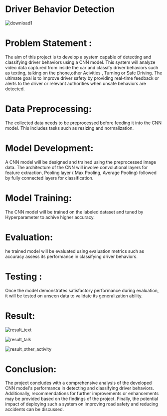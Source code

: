# Driver Behavior Detection
![download1](https://github.com/VIJAY84SH/Driver-Behavior-Detection/assets/95535340/db5222d7-fa46-4c7c-bb3f-7797e12b22c3)

# Problem Statement :
The aim of this project is to develop a system capable of detecting and classifying driver behaviors using a CNN model. This system will analyze video data captured from inside the car and classify driver behaviors such as texting, talking on the phone,other Acivities , Turning or Safe Driving. The ultimate goal is to improve driver safety by providing real-time feedback or alerts to the driver or relevant authorities when unsafe behaviors are detected.

# Data Preprocessing:
The collected  data needs to be preprocessed before feeding it into the CNN model. This includes tasks such as resizing and normalization.

# Model Development:
A CNN model will be designed and trained using the preprocessed image data. The architecture of the CNN will involve convolutional layers for feature extraction, Pooling layer ( Max Pooling, Average Pooling) followed by fully connected layers for classification.

# Model Training:
The CNN model will be trained on the labeled dataset and tuned by Hyperparameter to achive higher accuracy.

# Evaluation:
he trained model will be evaluated using evaluation metrics such as accuracy assess its performance in classifying driver behaviors. 

# Testing :
Once the model demonstrates satisfactory performance during evaluation, it will be tested on unseen data to validate its generalization ability.

# Result:
![result_text](https://github.com/VIJAY84SH/Driver-Behavior-Detection/assets/95535340/f138fb81-4a77-4442-bb50-c718f26616f0)

![result_talk](https://github.com/VIJAY84SH/Driver-Behavior-Detection/assets/95535340/b5e75167-aadc-40eb-a5fa-65dcfcb4aa90)

![result_other_activity](https://github.com/VIJAY84SH/Driver-Behavior-Detection/assets/95535340/38622aeb-e58b-401a-aa51-554a7f547b79)

# Conclusion:
The project concludes with a comprehensive analysis of the developed CNN model's performance in detecting and classifying driver behaviors. Additionally, recommendations for further improvements or enhancements may be provided based on the findings of the project. Finally, the potential impact of deploying such a system on improving road safety and reducing accidents can be discussed.



